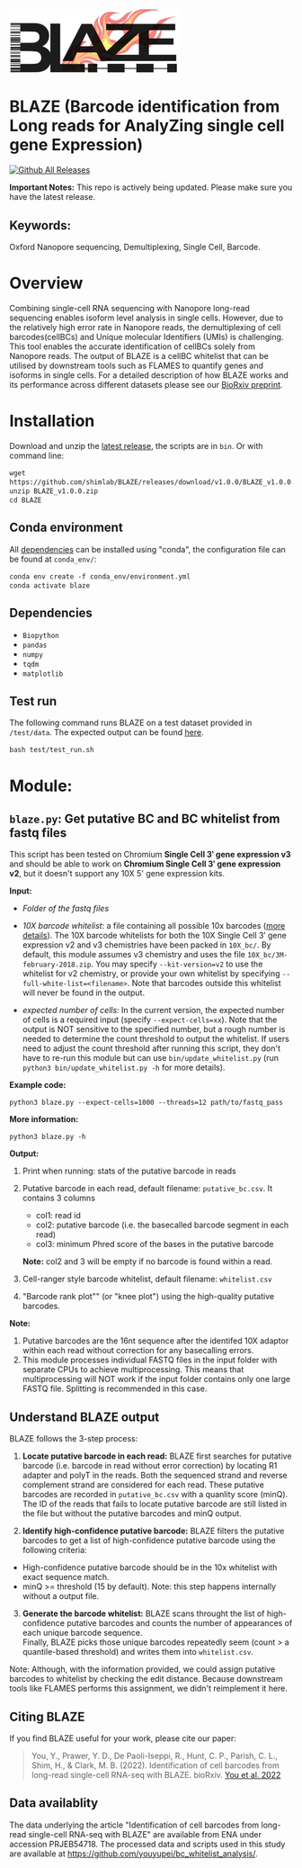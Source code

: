 <img src="logo.png" width="300"/>

# BLAZE (Barcode identification from Long reads for AnalyZing single cell gene Expression)
[![Github All Releases](https://img.shields.io/github/downloads/shimlab/BLAZE/total.svg)](https://github.com/shimlab/BLAZE/releases/download/v1.0.0/BLAZE_v1.0.0.zip)

**Important Notes:** This repo is actively being updated. Please make sure you have the latest release.

## Keywords:
Oxford Nanopore sequencing, Demultiplexing, Single Cell, Barcode.

# Overview
Combining single-cell RNA sequencing with Nanopore long-read sequencing enables isoform level analysis in single cells. However, due to the relatively high error rate in Nanopore reads, the demultiplexing of cell barcodes(cellBCs) and Unique molecular Identifiers (UMIs) is challenging. This tool enables the accurate identification of cellBCs solely from Nanopore reads. The output of BLAZE is a cellBC whitelist that can be utilised by downstream tools such as FLAMES to quantify genes and isoforms in single cells. For a detailed description of how BLAZE works and its performance across different datasets please see our [BioRxiv preprint](https://www.biorxiv.org/content/10.1101/2022.08.16.504056v1).

# Installation

Download and unzip the [latest release](https://github.com/shimlab/BLAZE/releases/download/v1.0.0/BLAZE_v1.0.0.zip), the scripts are in `bin`. Or with command line:
```
wget https://github.com/shimlab/BLAZE/releases/download/v1.0.0/BLAZE_v1.0.0.zip
unzip BLAZE_v1.0.0.zip
cd BLAZE
```

## Conda environment
All [dependencies](#dependencies) can be installed using "conda", the configuration file can be found at `conda_env/`:
```
conda env create -f conda_env/environment.yml
conda activate blaze
```

## <a name="dependencies"></a>Dependencies
* `Biopython`
* `pandas`
* `numpy`
* `tqdm`
* `matplotlib`

## Test run
The following command runs BLAZE on a test dataset provided in `/test/data`. The expected output can be found [here](test/).
```
bash test/test_run.sh
```

# Module:

## `blaze.py`: Get putative BC and BC whitelist from fastq files
This script has been tested on Chromium **Single Cell 3ʹ gene expression v3** and should be able to work on **Chromium Single Cell 3ʹ gene expression v2**, but it doesn't support any 10X 5' gene expression kits.

**Input:** 
 * *Folder of the fastq files*
 * *10X barcode whitelist*: a file containing all possible 10x barcodes ([more details](https://kb.10xgenomics.com/hc/en-us/articles/115004506263-What-is-a-barcode-whitelist-)). The 10X barcode whitelists for both the 10X Single Cell 3ʹ gene expression v2 and v3 chemistries have been packed in `10X_bc/`. By default, this module assumes v3 chemistry and uses the file `10X_bc/3M-february-2018.zip`. You may specify `--kit-version=v2` to use the whitelist for v2 chemistry, or provide your own whitelist by specifying `--full-white-list=<filename>`. Note that barcodes outside this whitelist will never be found in the output.

 * *expected number of cells*: In the current version, the expected number of cells is a required input (specify `--expect-cells=xx`). Note that the output is NOT sensitive to the specified number, but a rough number is needed to determine the count threshold to output the whitelist. If users need to adjust the count threshold after running this script, they don't have to re-run this module but can use `bin/update_whitelist.py` (run `python3 bin/update_whitelist.py -h` for more details).

**Example code:**
```
python3 blaze.py --expect-cells=1000 --threads=12 path/to/fastq_pass
```

**More information:**
```
python3 blaze.py -h
```

**Output:**
1. Print when running: stats of the putative barcode in reads
2. Putative barcode in each read, default filename: `putative_bc.csv`. It contains 3 columns
    * col1: read id
    * col2: putative barcode (i.e. the basecalled barcode segment in each read)
    * col3: minimum Phred score of the bases in the putative barcode
   
    **Note:** col2 and 3 will be empty if no barcode is found within a read. 
3. Cell-ranger style barcode whitelist, default filename: `whitelist.csv`
4. "Barcode rank plot"" (or "knee plot") using the high-quality putative barcodes.

**Note:**
1. Putative barcodes are the 16nt sequence after the identifed 10X adaptor within each read without correction for any basecalling errors.
2. This module processes individual FASTQ files in the input folder with separate CPUs to achieve multiprocessing. This means that multiprocessing will NOT work if the input folder contains only one large FASTQ file. Splitting is recommended in this case.

## Understand BLAZE output
BLAZE follows the 3-step process:
1. **Locate putative barcode in each read:**
BLAZE first searches for putative barcode (i.e. barcode in read without error correction) by locating R1 adapter and polyT in the reads. Both the sequenced strand and  reverse complement strand are considered for each read. These putative barcodes are recorded in `putative_bc.csv` with a quanlity score (minQ). The ID of the reads that fails to locate putative barcode are still listed in the file but without the putative barcodes and minQ output.
 
2. **Identify high-confidence putative barcode:**
BLAZE filters the putative barcodes to get a list of high-confidence putative barcode using the following criteria:
* High-confidence putative barcode should be in the 10x whitelist with exact sequence match.
* minQ >= threshold (15 by default).
Note: this step happens internally without a output file.

3. **Generate the barcode whitelist:**
BLAZE scans throught the list of high-confidence putative barcodes and counts the number of appearances of each unique barcode sequence.  
Finally, BLAZE picks those unique barcodes repeatedly seem (count > a quantile-based threshold) and writes them into `whitelist.csv`.

Note: Although, with the information provided, we could assign putative barcodes to whitelist by checking the edit distance. Because 
downstream tools like FLAMES performs this assignment, we didn't reimplement it here.

## Citing BLAZE

If you find BLAZE useful for your work, please cite our paper:

>You, Y., Prawer, Y. D., De Paoli-Iseppi, R., Hunt, C. P., Parish, C. L., Shim, H., & Clark, M. B. (2022). Identification of cell barcodes from long-read single-cell RNA-seq with BLAZE. bioRxiv.
>[You et al. 2022](https://www.biorxiv.org/content/10.1101/2022.08.16.504056v1)


## Data availablity
The data underlying the article "Identification of cell barcodes from long-read single-cell RNA-seq with BLAZE" are available from ENA under accession PRJEB54718. The processed data and scripts used in this study are available at https://github.com/youyupei/bc_whitelist_analysis/.


